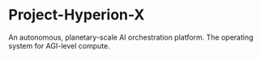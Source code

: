 # Project-Hyperion-X
An autonomous, planetary-scale AI orchestration platform. The operating system for AGI-level compute.
